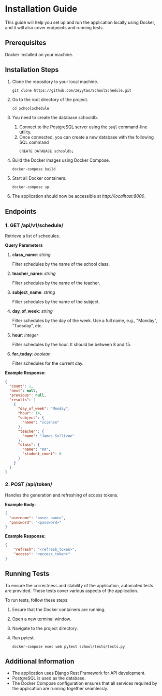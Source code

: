 # Installation Guide

This guide will help you set up and run the application locally using Docker, and it will also cover endpoints and running tests.

## Prerequisites
Docker installed on your machine.
 
## Installation Steps
1. Clone the repository to your local machine.

    ```shell
    git clone https://github.com/zeyytas/SchoolSchedule.git
    ```

2. Go to the root directory of the project.
   
   ```shell
   cd SchoolSchedule
   ```

3. You need to create the database schooldb.
   1. Connect to the PostgreSQL server using the `psql` command-line utility.
   2. Once connected, you can create a new database with the following SQL command
      ```bash
      CREATE DATABASE schooldb;
      ```

4. Build the Docker images using Docker Compose.
   
   ```shell
   docker-compose build
   ```

5. Start all Docker containers.

   ```shell
   docker-compose up
   ```

6. The application should now be accessible at _http://localhost:8000_.


## Endpoints

### 1. GET /api/v1/schedule/  
Retrieve a list of schedules.  

**Query Parameters**

1. **class_name**: _string_

   Filter schedules by the name of the school class.  


3. **teacher_name**: _string_

   Filter schedules by the name of the teacher.   


5. **subject_name**: _string_

   Filter schedules by the name of the subject.  


5. **day_of_week**: _string_

   Filter schedules by the day of the week. Use a full name, e.g., "Monday", "Tuesday", etc.  


7. **hour**: _integer_

   Filter schedules by the hour. It should be between 8 and 15.  


9. **for_today**: _boolean_

   Filter schedules for the current day.  



**Example Response:**
```json
{
  "count": 1,
  "next": null,
  "previous": null,
  "results": [
    {
      "day_of_week": "Monday",
      "hour": 14,
      "subject": {
        "name": "science"
      },
      "teacher": {
        "name": "James Sullivan"
      },
      "class": {
        "name": "8A",
        "student_count": 0
      }
    }
  ]
}
```

### 2. POST /api/token/  
Handles the generation and refreshing of access tokens.

**Example Body:**
```json
{
  "username": "<user-name>",
  "password": "<password>"
}
```

**Example Response:**    
```json
{
    "refresh": "<refresh_token>",
    "access": "<access_token>"
}
```  


## Running Tests  

To ensure the correctness and stability of the application, automated tests are provided. These tests cover various aspects of the application.

To run tests, follow these steps:
1. Ensure that the Docker containers are running.
2. Open a new terminal window.
3. Navigate to the project directory.
4. Run pytest.

   ```shell
   docker-compose exec web pytest school/tests/tests.py
   ```

## Additional Information
- The application uses Django Rest Framework for API development.
- PostgreSQL is used as the database.
- The Docker Compose configuration ensures that all services required by the application are running together seamlessly.
